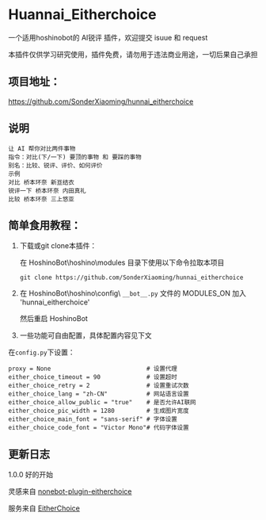 # Huannai_Eitherchoice

一个适用hoshinobot的 AI锐评 插件，欢迎提交 isuue 和 request

本插件仅供学习研究使用，插件免费，请勿用于违法商业用途，一切后果自己承担

## 项目地址：

https://github.com/SonderXiaoming/hunnai_eitherchoice

## 说明

```
让 AI 帮你对比两件事物
指令：对比(下/一下) 要顶的事物 和 要踩的事物
别名：比较、锐评、评价、如何评价
示例
对比 桥本环奈 新亘结衣
锐评一下 桥本环奈 内田真礼
比较 桥本环奈 三上悠亚
```

## 简单食用教程：

1. 下载或git clone本插件：

   在 HoshinoBot\hoshino\modules 目录下使用以下命令拉取本项目

   ```
   git clone https://github.com/SonderXiaoming/hunnai_eitherchoice
   ```

2. 在 HoshinoBot\hoshino\config\ `__bot__.py` 文件的 MODULES_ON 加入 'hunnai_eitherchoice'

   然后重启 HoshinoBot

3. 一些功能可自由配置，具体配置内容见下文

在`config.py`下设置：

```
proxy = None                           # 设置代理
either_choice_timeout = 90             # 设置超时
either_choice_retry = 2                # 设置重试次数
either_choice_lang = "zh-CN"           # 网站语言设置
either_choice_allow_public = "true"    # 是否允许AI联网
either_choice_pic_width = 1280         # 生成图片宽度
either_choice_main_font = "sans-serif" # 字体设置
either_choice_code_font = "Victor Mono"# 代码字体设置
```

## 更新日志

1.0.0 好的开始

灵感来自 [nonebot-plugin-eitherchoice](https://github.com/lgc-NB2Dev/nonebot-plugin-eitherchoice)

服务来自 [EitherChoice](https://eitherchoice.com/)